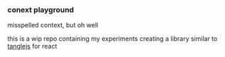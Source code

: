 ### conext playground

misspelled context, but oh well

this is a wip repo containing my experiments creating a library similar to 
[tanglejs](http://worrydream.com/Tangle/) for react